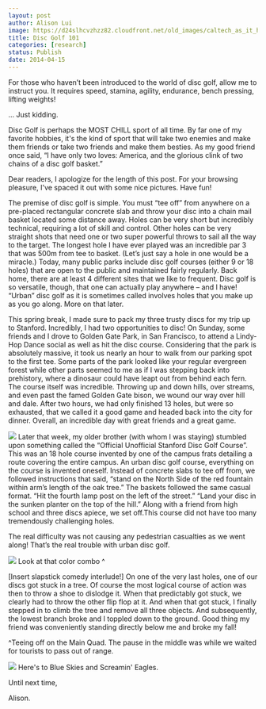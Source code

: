 ```yaml
---
layout: post
author: Alison Lui
image: https://d24slhcvzhzz82.cloudfront.net/old_images/caltech_as_it_happens/6a0105349b8251970b01a511994175970c.jpg
title: Disc Golf 101 
categories: [research]
status: Publish
date: 2014-04-15
---
```



For those who haven’t been introduced to the world of disc golf, allow me to instruct you. It requires speed, stamina, agility, endurance, bench pressing, lifting weights!

… Just kidding.

Disc Golf is perhaps the MOST CHILL sport of all time. By far one of my favorite hobbies, it's the kind of sport that will take two enemies and make them friends or take two friends and make them besties. As my good friend once said, “I have only two loves: America, and the glorious clink of two chains of a disc golf basket.”

Dear readers, I apologize for the length of this post. For your browsing pleasure, I've spaced it out with some nice pictures. Have fun!

The premise of disc golf is simple. You must “tee off” from anywhere on a pre-placed rectangular concrete slab and throw your disc into a chain mail basket located some distance away. Holes can be very short but incredibly technical, requiring a lot of skill and control. Other holes can be very straight shots that need one or two super powerful throws to sail all the way to the target. The longest hole I have ever played was an incredible par 3 that was 500m from tee to basket. (Let’s just say a hole in one would be a miracle.) Today, many public parks include disc golf courses (either 9 or 18 holes) that are open to the public and maintained fairly regularly. Back home, there are at least 4 different sites that we like to frequent. Disc golf is so versatile, though, that one can actually play anywhere – and I have! “Urban” disc golf as it is sometimes called involves holes that you make up as you go along. More on that later.

This spring break, I made sure to pack my three trusty discs for my trip up to Stanford. Incredibly, I had two opportunities to disc! On Sunday, some friends and I drove to Golden Gate Park, in San Francisco, to attend a Lindy-Hop Dance social as well as hit the disc course. Considering that the park is absolutely massive, it took us nearly an hour to walk from our parking spot to the first tee. Some parts of the park looked like your regular evergreen forest while other parts seemed to me as if I was stepping back into prehistory, where a dinosaur could have leapt out from behind each fern. The course itself was incredible. Throwing up and down hills, over streams, and even past the famed Golden Gate bison, we wound our way over hill and dale. After two hours, we had only finished 13 holes, but were so exhausted, that we called it a good game and headed back into the city for dinner. Overall, an incredible day with great friends and a great game.


![](https://d24slhcvzhzz82.cloudfront.net/old_images/6a0105349b8251970b01a3fce991ba970b.jpg)
Later that week, my older brother (with whom I was staying) stumbled upon something called the “Official Unofficial Stanford Disc Golf Course”. This was an 18 hole course invented by one of the campus frats detailing a route covering the entire campus. An urban disc golf course, everything on the course is invented oneself. Instead of concrete slabs to tee off from, we followed instructions that said, “stand on the North Side of the red fountain within arm’s length of the oak tree.” The baskets followed the same casual format. “Hit the fourth lamp post on the left of the street.” “Land your disc in the sunken planter on the top of the hill.” Along with a friend from high school and three discs apiece, we set off.This course did not have too many tremendously challenging holes.

The real difficulty was not causing any pedestrian casualties as we went along! That’s the real trouble with urban disc golf.


![](https://d24slhcvzhzz82.cloudfront.net/old_images/6a0105349b8251970b01a73da44a5e970d.jpg)
Look at that color combo ^

[Insert slapstick comedy interlude!] On one of the very last holes, one of our discs got stuck in a tree. Of course the most logical course of action was then to throw a shoe to dislodge it. When that predictably got stuck, we clearly had to throw the other flip flop at it. And when that got stuck, I finally stepped in to climb the tree and remove all three objects. And subsequently, the lowest branch broke and I toppled down to the ground. Good thing my friend was conveniently standing directly below me and broke my fall!

^Teeing off on the Main Quad. The pause in the middle was while we waited for tourists to pass out of range.


![](https://d24slhcvzhzz82.cloudfront.net/old_images/caltech_as_it_happens/6a0105349b8251970b01a73daa5e24970d.jpg)
Here's to Blue Skies and Screamin' Eagles.

Until next time,

Alison.

